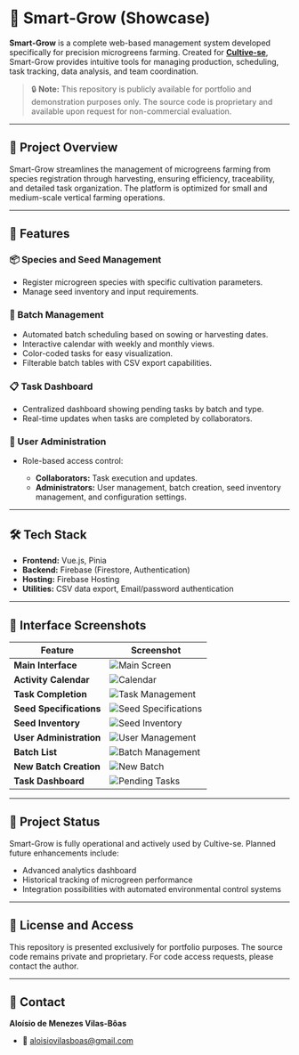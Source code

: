 # 🌿 Smart-Grow (Showcase)

**Smart-Grow** is a complete web-based management system developed specifically for precision microgreens farming. Created for **[Cultive-se](https://www.instagram.com/cultivese.br/)**, Smart-Grow provides intuitive tools for managing production, scheduling, task tracking, data analysis, and team coordination.

> 🔒 **Note:**
> This repository is publicly available for portfolio and demonstration purposes only.
> The source code is proprietary and available upon request for non-commercial evaluation.

---

## 🎯 Project Overview

Smart-Grow streamlines the management of microgreens farming from species registration through harvesting, ensuring efficiency, traceability, and detailed task organization. The platform is optimized for small and medium-scale vertical farming operations.

---

## 🔧 Features

### 📦 Species and Seed Management

* Register microgreen species with specific cultivation parameters.
* Manage seed inventory and input requirements.

### 🌱 Batch Management

* Automated batch scheduling based on sowing or harvesting dates.
* Interactive calendar with weekly and monthly views.
* Color-coded tasks for easy visualization.
* Filterable batch tables with CSV export capabilities.

### 📋 Task Dashboard

* Centralized dashboard showing pending tasks by batch and type.
* Real-time updates when tasks are completed by collaborators.

### 👥 User Administration

* Role-based access control:

  * **Collaborators:** Task execution and updates.
  * **Administrators:** User management, batch creation, seed inventory management, and configuration settings.

---

## 🛠️ Tech Stack

* **Frontend:** Vue.js, Pinia
* **Backend:** Firebase (Firestore, Authentication)
* **Hosting:** Firebase Hosting
* **Utilities:** CSV data export, Email/password authentication

---

## 📸 Interface Screenshots

| Feature                 | Screenshot                                        |
| ----------------------- | ------------------------------------------------- |
| **Main Interface**      | ![Main Screen](images/home.png)                   |
| **Activity Calendar**   | ![Calendar](images/calendario.png)                |
| **Task Completion**     | ![Task Management](images/calendario2.png)        |
| **Seed Specifications** | ![Seed Specifications](images/especificacoes.png) |
| **Seed Inventory**      | ![Seed Inventory](images/sementes.png)            |
| **User Administration** | ![User Management](images/admin.png)              |
| **Batch List**          | ![Batch Management](images/lotes.png)             |
| **New Batch Creation**  | ![New Batch](images/nova_producao.png)            |
| **Task Dashboard**      | ![Pending Tasks](images/pendencias.png)           |


---

## 🚧 Project Status

Smart-Grow is fully operational and actively used by Cultive-se. Planned future enhancements include:

* Advanced analytics dashboard
* Historical tracking of microgreen performance
* Integration possibilities with automated environmental control systems

---

## 📄 License and Access

This repository is presented exclusively for portfolio purposes.
The source code remains private and proprietary. For code access requests, please contact the author.

---

## 📩 Contact

**Aloísio de Menezes Vilas-Bôas**
* 📧 [aloisiovilasboas@gmail.com](mailto:aloisiovilasboas@gmail.com)
